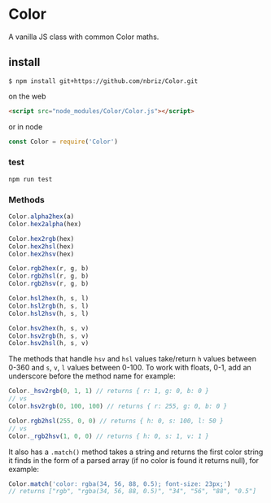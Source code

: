 # Color
A vanilla JS class with common Color maths.

## install

```
$ npm install git+https://github.com/nbriz/Color.git
```

on the web
```HTML
<script src="node_modules/Color/Color.js"></script>
```

or in node
```js
const Color = require('Color')
```

### test
```
npm run test
```

### Methods

```js
Color.alpha2hex(a)
Color.hex2alpha(hex)

Color.hex2rgb(hex)
Color.hex2hsl(hex)
Color.hex2hsv(hex)

Color.rgb2hex(r, g, b)
Color.rgb2hsl(r, g, b)
Color.rgb2hsv(r, g, b)

Color.hsl2hex(h, s, l)
Color.hsl2rgb(h, s, l)
Color.hsl2hsv(h, s, l)

Color.hsv2hex(h, s, v)
Color.hsv2rgb(h, s, v)
Color.hsv2hsl(h, s, v)
```

The methods that handle `hsv` and `hsl` values take/return `h` values between 0-360 and `s`, `v`, `l` values between 0-100. To work with floats, 0-1, add an underscore before the method name for example:
```js
Color._hsv2rgb(0, 1, 1) // returns { r: 1, g: 0, b: 0 }
// vs
Color.hsv2rgb(0, 100, 100) // returns { r: 255, g: 0, b: 0 }

Color.rgb2hsl(255, 0, 0) // returns { h: 0, s: 100, l: 50 }
// vs
Color._rgb2hsv(1, 0, 0) // returns { h: 0, s: 1, v: 1 }
```

It also has a `.match()` method takes a string and returns the first color string it finds in the form of a parsed array (if no color is found it returns null), for example:
```js
Color.match('color: rgba(34, 56, 88, 0.5); font-size: 23px;')
// returns ["rgb", "rgba(34, 56, 88, 0.5)", "34", "56", "88", "0.5"]
```
